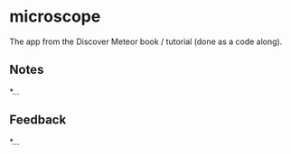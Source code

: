 # microscope
The app from the Discover Meteor book / tutorial (done as a  code along).

## Notes
*...

## Feedback
*...
